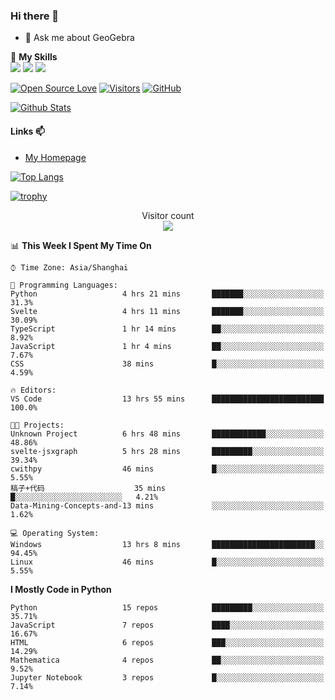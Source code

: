 ### Hi there 👋

<!--
**wuyudi/wuyudi** is a ✨ _special_ ✨ repository because its `README.md` (this file) appears on your GitHub profile.

Here are some ideas to get you started:

- 🔭 I’m currently working on ...
- 🌱 I’m currently learning ...
- 👯 I’m looking to collaborate on ...
- 🤔 I’m looking for help with ...

- 📫 How to reach me: ...
- 😄 Pronouns: ...
- ⚡ Fun fact: ...
-->

- 💬 Ask me about GeoGebra

🌟 **My Skills**  
![](https://img.shields.io/badge/-Python-3e74a2?style=flat-square&logo=Python&logoColor=fff)
![](https://img.shields.io/badge/-Mathematica-3e74a2?style=flat-square&logo=Wolfram&logoColor=fff)
![](https://img.shields.io/badge/-C%2B%2B-3e74a2?style=flat-square&logo=C%2B%2B&logoColor=fff)

[![Open Source Love](https://badges.frapsoft.com/os/v1/open-source.svg?v=103)](https://github.com/wuyudi/)
[![Visitors](https://visitor-badge.glitch.me/badge?page_id=wuyudi.wuyudi)](https://github.com/wuyudi/)
[![GitHub](https://img.shields.io/github/followers/wuyudi.svg?lable=GitHub&style=social)](https://github.com/wuyudi/)

[![Github Stats](https://github-readme-stats.vercel.app/api?username=wuyudi&show_icons=true)](https://github.com/wuyudi/)

#### Links 📫

* [My Homepage](https://wuyudi.github.io/blog/)

[![Top Langs](https://github-readme-stats.vercel.app/api/top-langs/?username=wuyudi&hide=HTML,jupyter%20notebook&layout=compact)](https://github.com/wuyudi/github-readme-stats)

[![trophy](https://github-profile-trophy.vercel.app/?username=wuyudi&theme=onedark)](https://github.com/ryo-ma/github-profile-trophy)

<p align="center"> 
  Visitor count<br>
  <img src="https://profile-counter.glitch.me/wuyudi/count.svg" />
</p>

<!--START_SECTION:waka-->
📊 **This Week I Spent My Time On** 

```text
⌚︎ Time Zone: Asia/Shanghai

💬 Programming Languages: 
Python                   4 hrs 21 mins       ███████░░░░░░░░░░░░░░░░░░   31.3% 
Svelte                   4 hrs 11 mins       ███████░░░░░░░░░░░░░░░░░░   30.09% 
TypeScript               1 hr 14 mins        ██░░░░░░░░░░░░░░░░░░░░░░░   8.92% 
JavaScript               1 hr 4 mins         ██░░░░░░░░░░░░░░░░░░░░░░░   7.67% 
CSS                      38 mins             █░░░░░░░░░░░░░░░░░░░░░░░░   4.59%

🔥 Editors: 
VS Code                  13 hrs 55 mins      █████████████████████████   100.0%

🐱‍💻 Projects: 
Unknown Project          6 hrs 48 mins       ████████████░░░░░░░░░░░░░   48.86% 
svelte-jsxgraph          5 hrs 28 mins       █████████░░░░░░░░░░░░░░░░   39.34% 
cwithpy                  46 mins             █░░░░░░░░░░░░░░░░░░░░░░░░   5.55% 
稿子+代码                    35 mins             █░░░░░░░░░░░░░░░░░░░░░░░░   4.21% 
Data-Mining-Concepts-and-13 mins             ░░░░░░░░░░░░░░░░░░░░░░░░░   1.62%

💻 Operating System: 
Windows                  13 hrs 8 mins       ███████████████████████░░   94.45% 
Linux                    46 mins             █░░░░░░░░░░░░░░░░░░░░░░░░   5.55%

```

**I Mostly Code in Python** 

```text
Python                   15 repos            █████████░░░░░░░░░░░░░░░░   35.71% 
JavaScript               7 repos             ████░░░░░░░░░░░░░░░░░░░░░   16.67% 
HTML                     6 repos             ███░░░░░░░░░░░░░░░░░░░░░░   14.29% 
Mathematica              4 repos             ██░░░░░░░░░░░░░░░░░░░░░░░   9.52% 
Jupyter Notebook         3 repos             █░░░░░░░░░░░░░░░░░░░░░░░░   7.14%

```



<!--END_SECTION:waka-->
